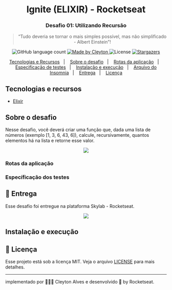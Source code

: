 

<h1 align="center">
  Ignite (ELIXIR) - Rocketseat
</h1>

<h3 align="center">
  Desafio 01: Utilizando Recursão
</h3>

<blockquote align="center">“Tudo deveria se tornar o mais simples possível, mas não simplificado - Albert Einstein”!</blockquote>

<p align="center">
  <img alt="GitHub language count" src="https://img.shields.io/github/languages/count/cleyton1986/rocketseat-ignite-elixir-desafio01-using-recursion?color=%2304D361">

  <a href="https://www.linkedin.com/in/cleytonalves">
    <img alt="Made by Cleyton" src="https://img.shields.io/badge/Made%20by-Cleyton_Alves-Alves%2304D361">
  </a>

  <img alt="License" src="https://img.shields.io/badge/license-MIT-%2304D361">

  <a href="https://github.com/cleyton1986/rocketseat-ignite-elixir-desafio01-using-recursion/stargazers">
    <img alt="Stargazers" src="https://img.shields.io/github/stars/cleyton1986/rocketseat-ignite-elixir-desafio01-using-recursion?style=social">
  </a>
</p>

<p align="center">
  <a href="#tecnologias-e-recursos">Tecnologias e Recursos</a>&nbsp;&nbsp;&nbsp;|&nbsp;&nbsp;&nbsp;
  <a href="#sobre-o-desafio">Sobre o desafio</a>&nbsp;&nbsp;&nbsp;|&nbsp;&nbsp;&nbsp;
    <a href="#rotas-da-aplicação">Rotas da aplicação</a>&nbsp;&nbsp;&nbsp;|&nbsp;&nbsp;&nbsp;
  <a href="#específicação-dos-testes">Especificação de testes</a>&nbsp;&nbsp;&nbsp;|&nbsp;&nbsp;&nbsp;
  <a href="#instalação-e-execução">Instalação e execução</a>&nbsp;&nbsp;&nbsp;|&nbsp;&nbsp;&nbsp;
  <a href="#arquivo-do-insomnia">Arquivo do Insomnia</a>&nbsp;&nbsp;&nbsp;|&nbsp;&nbsp;&nbsp;
  <a href="#calendar-entrega">Entrega</a>&nbsp;&nbsp;&nbsp;|&nbsp;&nbsp;&nbsp;
  <a href="#memo-licença">Licença</a>
</p>

## Tecnologias e recursos

- [Elixir](https://elixir-lang.org/install.html)

## Sobre o desafio

Nesse desafio, você deverá criar uma função que, dada uma lista de números (exemplo [1, 3, 6, 43, 6]), calcule, recursivamente, quantos elementos há na lista e retorne esse valor.

<p align="center">
  <img  src="./assets/nodejs-example.png">
</p>

### Rotas da aplicação


### Específicação dos testes


## :calendar: Entrega

Esse desafio foi entregue na plataforma Skylab - Rocketseat.

<p align="center">
  <img  src="./assets/resultTeste.png">
</p>

## Instalação e execução


## :memo: Licença

Esse projeto está sob a licença MIT. Veja o arquivo [LICENSE](LICENSE) para mais detalhes.

---

 implementado por 👨🏽‍💻 Cleyton Alves e desenvolvido 💜 by Rocketseat.
